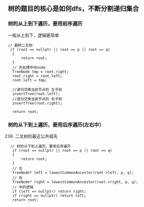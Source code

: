 ## 树的题目的核心是如何dfs，不断分割递归集合
### 树的从上到下遍历，要用前序遍历
一般从上到下，逻辑更简单
```
// 翻转二叉树
 if (root == nullptr || root == p || root == q)
  {
      return root;
  }
  // 先处理中间node
  TreeNode tmp = root.right;
  root.right = root.left;
  root.left = tmp;
  
  //递归交换当前节点的 左子树
  invertTree(root.left);
  //递归交换当前节点的 右子树
  invertTree(root.right);
  
  return root;

```
### 树的从下到上遍历，要用后序遍历(左右中）
236. 二叉树的最近公共祖先
```
 // 树的从下到上遍历，要用后序遍历
  if (root == nullptr || root == p || root == q)
  {
      return root;
  }
  // 左
  TreeNode* left = lowestCommonAncestor(root->left, p, q);
  // 右
  TreeNode* right = lowestCommonAncestor(root->right, p, q);
  // 中的逻辑
  if (left == nullptr) return right;
  if (right == nullptr) return left;
  return root;
```
